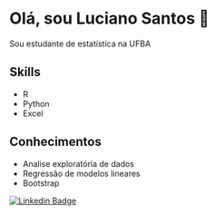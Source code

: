 # Olá, sou Luciano Santos 👋

Sou estudante de estatística na UFBA

## Skills
- R
- Python
- Excel

## Conhecimentos
- Analise exploratória de dados
- Regressão de modelos lineares
- Bootstrap

[![Linkedin Badge](https://img.shields.io/badge/-Luciano_Santana_dos_Santos-0099CC?style=flat&logo=Linkedin&logoColor=white&link=https://www.linkedin.com/in/lucian-sant)](https://www.linkedin.com/in/luciano-sant)


